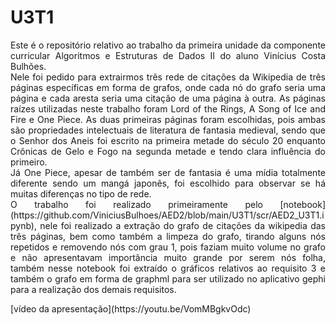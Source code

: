 <h1>U3T1</h1>

<p align=justify>
Este é o repositório relativo ao trabalho da primeira unidade da componente curricular Algoritmos e Estruturas de Dados II do aluno Vinícius Costa Bulhões.<br>Nele foi pedido para extrairmos três rede de citações da Wikipedia de três páginas específicas em forma de grafos, onde cada nó do grafo seria uma página e cada aresta seria uma citação de uma página à outra. As páginas raízes utilizadas neste trabalho foram Lord of the Rings, A Song of Ice and Fire e One Piece. As duas primeiras páginas foram escolhidas, pois ambas são propriedades intelectuais de literatura de fantasia medieval, sendo que o Senhor dos Aneis foi escrito na primeira metade do século 20 enquanto Crônicas de Gelo e Fogo na segunda metade e tendo clara influência do primeiro.<br>Já One Piece, apesar de também ser de fantasia é uma mídia totalmente diferente sendo um mangá japonês, foi escolhido para observar se há muitas diferenças no tipo de rede.<br>O trabalho foi realizado primeiramente pelo [notebook](https://github.com/ViniciusBulhoes/AED2/blob/main/U3T1/scr/AED2_U3T1.ipynb), nele foi realizado a extração do grafo de citações da wikipedia das três páginas, bem como também a limpeza do grafo, tirando alguns nós repetidos e removendo nós com grau 1, pois faziam muito volume no grafo e não apresentavam importância muito grande por serem nós folha, também nesse notebook foi extraído o gráficos relativos ao requisito 3 e também o grafo em forma de graphml para ser utilizado no aplicativo gephi para a realização dos demais requisitos.<br>
</p>
[vídeo da apresentação](https://youtu.be/VomMBgkvOdc)
